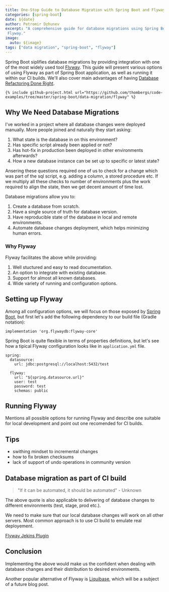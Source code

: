 ```yaml
---
title: One-Stop Guide to Database Migration with Spring Boot and Flyway
categories: [spring-boot]
date: ${date}
author: Petromir Dzhunev
excerpt: "A comprehensive guide for database migrations using Spring Boot and its support of
 Flyway."
image:
  auto: ${image}
tags: ["data migration", "spring-boot", "flyway"]
---
```


Spring Boot siplifies database migrations by providing integration with one of the most widely used tool [Flyway](https://flywaydb.org/). This guide will present various options of using Flyway as part of Spring Boot application, as well as running it within our CI builds. We'll also cover main advantages of having [Database Refactoring Done Right](https://reflectoring.io/tool-based-database-refactoring/).

```
{% include github-project.html url="https://github.com/thombergs/code-examples/tree/master/spring-boot/data-migration/flyway" %}
```

## Why We Need Database Migrations

I've worked in a project where all database changes were deployed manually. More people joined and naturally they start asking:

1. What state is the database in on this environment?
2. Has specific script already been applied or not?
3. Has hot-fix in production been deployed in other environments afterwards?
4. How a new database instance can be set up to specific or latest state?

Ansering these questions required one of us to check for a change which was part of the sql script, e.g. adding a column, a stored procedure etc. If we multiply all these checks to number of environments plus the work required to align the state, then we get decent amount of time lost.

Database migrations allow you to:

1. Create a database from scratch.
2. Have a single source of truth for database version.
3. Have reproducible state of the database in local and remote environments.
3. Automate database changes deployment, which helps minimizing human errors.

### Why Flyway

Flyway facilitates the above while providing:

1. Well stuctured and easy to read documentation.
2. An option to integrate with existing database.
3. Support for almost all known databases.
4. Wide variety of running and configuration options.

## Setting up Flyway

Among all configuration options, we will focus on those exposed by [Spring Boot](https://docs.spring.io/spring-boot/docs/current/reference/html/appendix-application-properties.html#data-migration-properties), but first let's add the following dependency to our build file (Gradle notation):

```
implementation 'org.flywaydb:flyway-core'
```

Spring Boot is quite flexible in terms of properties definitions, but let's see how a tipical Flyway configuration looks like in `application.yml` file.

```
spring:
  datasource:
    url: jdbc:postgresql://localhost:5432/test

  flyway:
    url: "${spring.datasource.url}"
    user: test
    password: test
    schemas: public
```

## Running Flyway

Mentions all possible options for running Flyway and describe one suitable for local development and point out one recomended for CI builds.

## Tips

* swithing mindset to incremental changes
* how to fix broken checksums
* lack of support of undo operations in community version

## Database migration as part of CI build

> "If it can be automated, it should be automated" - Unknown

The above quote is also applicable to delivering of database changes to different environments (test, stage, prod etc.).

We need to make sure that our local database changes will work on all other servers. Most common approach is to use CI build to emulate real deployement.

[Flyway Jekins Plugin](https://plugins.jenkins.io/flyway-runner)


## Conclusion

Implementing the above would make us the confident when dealing with database changes and their distribution to desired environments. 

Another popular alternative of Flyway is [Liquibase](https://www.liquibase.org/), which will be a subject of a future blog post.
